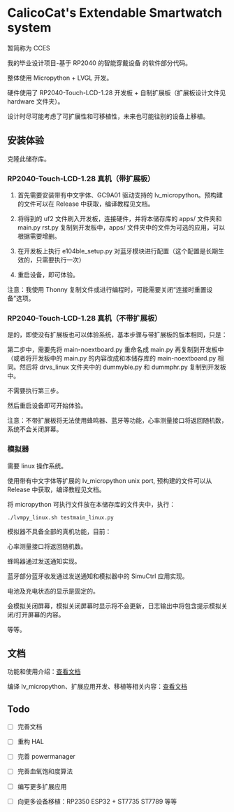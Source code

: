 # CalicoCat's Extendable Smartwatch system

暂简称为 CCES

我的毕业设计项目-基于 RP2040 的智能穿戴设备 的软件部分代码。

整体使用 Micropython + LVGL 开发。

硬件使用了 RP2040-Touch-LCD-1.28 开发板 + 自制扩展板（扩展板设计文件见 hardware 文件夹）。

设计时尽可能考虑了可扩展性和可移植性，未来也可能往别的设备上移植。

## 安装体验

克隆此储存库。

### RP2040-Touch-LCD-1.28 真机（带扩展板）

1. 首先需要安装带有中文字体、GC9A01 驱动支持的 lv_micropython。预构建的文件可以在 Release 中获取，编译教程见文档。

2. 将得到的 uf2 文件刷入开发板，连接硬件，并将本储存库的 apps/ 文件夹和 main.py rst.py 复制到开发板中，apps/ 文件夹中的文件为可选的应用，可以根据需要增删。

3. 在开发板上执行 e104ble_setup.py 对蓝牙模块进行配置（这个配置是长期生效的，只需要执行一次）

4. 重启设备，即可体验。

注意：我使用 Thonny 复制文件或进行编程时，可能需要关闭“连接时重置设备”选项。

### RP2040-Touch-LCD-1.28 真机（不带扩展板）

是的，即使没有扩展板也可以体验系统，基本步骤与带扩展板的版本相同，只是：

第二步中，需要先将 main-noextboard.py 重命名成 main.py 再复制到开发板中（或者将开发板中的 main.py 的内容改成和本储存库的 main-noextboard.py 相同。然后将 drvs_linux 文件夹中的 dummyble.py 和 dummphr.py 复制到开发板中。

不需要执行第三步。

然后重启设备即可开始体验。

注意：不带扩展板将无法使用蜂鸣器、蓝牙等功能，心率测量接口将返回随机数，系统不会关闭屏幕。

### 模拟器

需要 linux 操作系统。

使用带有中文字体等扩展的 lv_micropython unix port, 预构建的文件可以从 Release 中获取，编译教程见文档。

将 micropython 可执行文件放在本储存库的文件夹中，执行：

```
./lvmpy_linux.sh testmain_linux.py
```

模拟器不具备全部的真机功能，目前：

心率测量接口将返回随机数。

蜂鸣器通过发送通知实现。

蓝牙部分蓝牙收发通过发送通知和模拟器中的 SimuCtrl 应用实现。

电池及充电状态的显示是固定的。

会模拟关闭屏幕，模拟关闭屏幕时显示将不会更新，日志输出中将包含提示模拟关闭/打开屏幕的内容。

等等。

## 文档

功能和使用介绍：[查看文档](docs/README.md#用户文档)

编译 lv_micropython、扩展应用开发、移植等相关内容：[查看文档](docs/README.md#开发文档)

## Todo

- [ ] 完善文档

- [ ] 重构 HAL

- [ ] 完善 powermanager

- [ ] 完善血氧饱和度算法

- [ ] 编写更多扩展应用

- [ ] 向更多设备移植：RP2350 ESP32 + ST7735 ST7789 等等